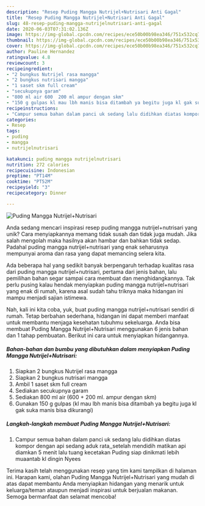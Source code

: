 ```yaml
---
description: "Resep Puding Mangga Nutrijel+Nutrisari Anti Gagal"
title: "Resep Puding Mangga Nutrijel+Nutrisari Anti Gagal"
slug: 48-resep-puding-mangga-nutrijelnutrisari-anti-gagal
date: 2020-06-03T07:31:02.136Z
image: https://img-global.cpcdn.com/recipes/ece50b00b98ea346/751x532cq70/puding-mangga-nutrijelnutrisari-foto-resep-utama.jpg
thumbnail: https://img-global.cpcdn.com/recipes/ece50b00b98ea346/751x532cq70/puding-mangga-nutrijelnutrisari-foto-resep-utama.jpg
cover: https://img-global.cpcdn.com/recipes/ece50b00b98ea346/751x532cq70/puding-mangga-nutrijelnutrisari-foto-resep-utama.jpg
author: Pauline Hernandez
ratingvalue: 4.8
reviewcount: 3
recipeingredient:
- "2 bungkus Nutrijel rasa mangga"
- "2 bungkus nutrisari mangga"
- "1 saset skm full cream"
- "secukupnya garam"
- "800 ml air 600  200 ml ampur dengan skm"
- "150 g gulpas kl mau lbh manis bisa ditambah ya begitu juga kl gak suka manis bisa dikurangi"
recipeinstructions:
- "Campur semua bahan dalam panci uk sedang lalu didihkan diatas kompor dengan api sedang aduk rata,,setelah mendidih matikan api diamkan 5 menit lalu tuang kecetakan Puding siap dinikmati lebih muaantab kl dingin Nyees"
categories:
- Resep
tags:
- puding
- mangga
- nutrijelnutrisari

katakunci: puding mangga nutrijelnutrisari 
nutrition: 272 calories
recipecuisine: Indonesian
preptime: "PT14M"
cooktime: "PT52M"
recipeyield: "3"
recipecategory: Dinner

---
```



![Puding Mangga Nutrijel+Nutrisari](https://img-global.cpcdn.com/recipes/ece50b00b98ea346/751x532cq70/puding-mangga-nutrijelnutrisari-foto-resep-utama.jpg)

Anda sedang mencari inspirasi resep puding mangga nutrijel+nutrisari yang unik? Cara menyiapkannya memang tidak susah dan tidak juga mudah. Jika salah mengolah maka hasilnya akan hambar dan bahkan tidak sedap. Padahal puding mangga nutrijel+nutrisari yang enak seharusnya mempunyai aroma dan rasa yang dapat memancing selera kita.



Ada beberapa hal yang sedikit banyak berpengaruh terhadap kualitas rasa dari puding mangga nutrijel+nutrisari, pertama dari jenis bahan, lalu pemilihan bahan segar sampai cara membuat dan menghidangkannya. Tak perlu pusing kalau hendak menyiapkan puding mangga nutrijel+nutrisari yang enak di rumah, karena asal sudah tahu triknya maka hidangan ini mampu menjadi sajian istimewa.


Nah, kali ini kita coba, yuk, buat puding mangga nutrijel+nutrisari sendiri di rumah. Tetap berbahan sederhana, hidangan ini dapat memberi manfaat untuk membantu menjaga kesehatan tubuhmu sekeluarga. Anda bisa membuat Puding Mangga Nutrijel+Nutrisari menggunakan 6 jenis bahan dan 1 tahap pembuatan. Berikut ini cara untuk menyiapkan hidangannya.

<!--inarticleads1-->

##### Bahan-bahan dan bumbu yang dibutuhkan dalam menyiapkan Puding Mangga Nutrijel+Nutrisari:

1. Siapkan 2 bungkus Nutrijel rasa mangga
1. Siapkan 2 bungkus nutrisari mangga
1. Ambil 1 saset skm full cream
1. Sediakan secukupnya garam
1. Sediakan 800 ml air (600 + 200 ml. ampur dengan skm)
1. Gunakan 150 g gulpas (kl mau lbh manis bisa ditambah ya begitu juga kl gak suka manis bisa dikurangi)




<!--inarticleads2-->

##### Langkah-langkah membuat Puding Mangga Nutrijel+Nutrisari:

1. Campur semua bahan dalam panci uk sedang lalu didihkan diatas kompor dengan api sedang aduk rata,,setelah mendidih matikan api diamkan 5 menit lalu tuang kecetakan Puding siap dinikmati lebih muaantab kl dingin Nyees




Terima kasih telah menggunakan resep yang tim kami tampilkan di halaman ini. Harapan kami, olahan Puding Mangga Nutrijel+Nutrisari yang mudah di atas dapat membantu Anda menyiapkan hidangan yang menarik untuk keluarga/teman ataupun menjadi inspirasi untuk berjualan makanan. Semoga bermanfaat dan selamat mencoba!
